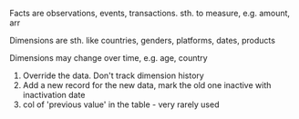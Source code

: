 Facts are observations, events, transactions. sth. to measure, e.g. amount, arr

Dimensions are sth. like countries, genders, platforms, dates, products

Dimensions may change over time, e.g. age, country

1. Override the data. Don't track dimension history
2. Add a new record for the new data, mark the old one inactive with inactivation date
3. col of 'previous value' in the table - very rarely used